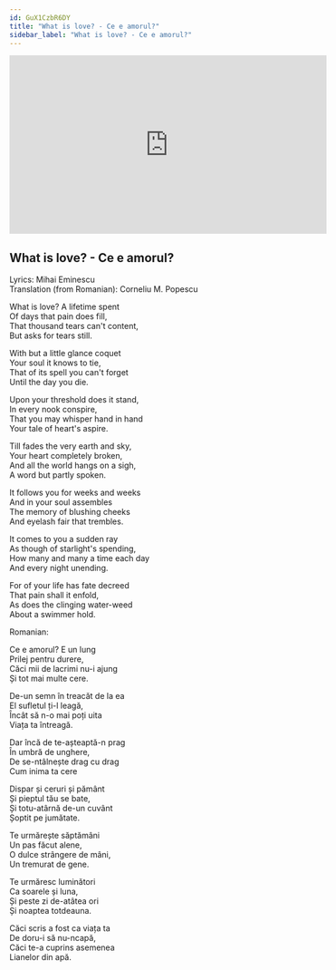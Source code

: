 ```yaml
---
id: GuX1CzbR6DY
title: "What is love? - Ce e amorul?"
sidebar_label: "What is love? - Ce e amorul?"
---
```


<div class="video-float-container">
  <iframe
    width="560"
    height="315"
    src="https://www.youtube.com/embed/GuX1CzbR6DY"
    title="YouTube video player"
    frameborder="0"
    allow="accelerometer; autoplay; clipboard-write; encrypted-media; gyroscope; picture-in-picture; web-share"
    referrerpolicy="strict-origin-when-cross-origin"
    allowfullscreen
  ></iframe>
</div>

## What is love? - Ce e amorul?

Lyrics: Mihai Eminescu  
Translation (from Romanian): Corneliu M. Popescu

What is love? A lifetime spent    
Of days that pain does fill,   
That thousand tears can't content,   
But asks for tears still. 

With but a little glance coquet   
Your soul it knows to tie,   
That of its spell you can't forget   
Until the day you die. 

Upon your threshold does it stand,   
In every nook conspire,   
That you may whisper hand in hand   
Your tale of heart's aspire. 

Till fades the very earth and sky,   
Your heart completely broken,   
And all the world hangs on a sigh,   
A word but partly spoken. 

It follows you for weeks and weeks   
And in your soul assembles   
The memory of blushing cheeks   
And eyelash fair that trembles. 

It comes to you a sudden ray   
As though of starlight's spending,   
How many and many a time each day   
And every night unending. 

For of your life has fate decreed   
That pain shall it enfold,   
As does the clinging water-weed   
About a swimmer hold. 

Romanian:

Ce e amorul? E un lung  
Prilej pentru durere,  
Căci mii de lacrimi nu-i ajung  
Și tot mai multe cere.

De-un semn în treacăt de la ea  
El sufletul ți-l leagă,  
Încât să n-o mai poți uita  
Viața ta întreagă.

Dar încă de te-așteaptă-n prag  
În umbră de unghere,  
De se-ntâlnește drag cu drag  
Cum inima ta cere

Dispar și ceruri și pământ  
Și pieptul tău se bate,  
Și totu-atârnă de-un cuvânt  
Șoptit pe jumătate.

Te urmărește săptămâni  
Un pas făcut alene,  
O dulce strângere de mâni,  
Un tremurat de gene.

Te urmăresc luminători  
Ca soarele și luna,  
Și peste zi de-atâtea ori  
Și noaptea totdeauna.

Căci scris a fost ca viața ta  
De doru-i să nu-ncapă,  
Căci te-a cuprins asemenea  
Lianelor din apă.
